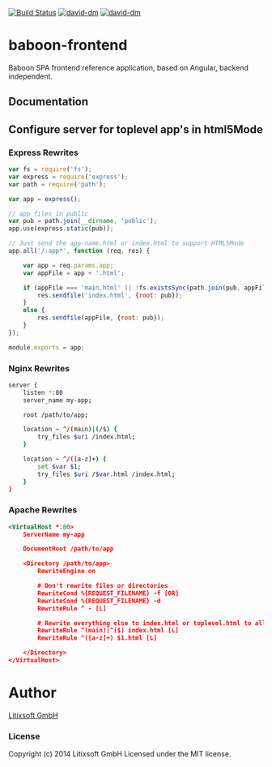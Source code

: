 [![Build Status](https://travis-ci.org/litixsoft/baboon-frontend.svg?branch=master)](https://travis-ci.org/litixsoft/baboon-frontend) [![david-dm](https://david-dm.org/litixsoft/baboon-frontend.svg?theme=shields.io)](https://david-dm.org/litixsoft/baboon-frontend/) [![david-dm](https://david-dm.org/litixsoft/baboon-frontend/dev-status.svg?theme=shields.io)](https://david-dm.org/litixsoft/baboon-frontend#info=devDependencies&view=table)
# baboon-frontend
Baboon SPA frontend reference application, based on Angular, backend independent.

## Documentation

## Configure server for toplevel app's in html5Mode

### Express Rewrites
```javascript
var fs = require('fs');
var express = require('express');
var path = require('path');

var app = express();

// app files in public
var pub = path.join(__dirname, 'public');
app.use(express.static(pub));

// Just send the app-name.html or index.html to support HTML5Mode
app.all('/:app*', function (req, res) {

    var app = req.params.app;
    var appFile = app + '.html';

    if (appFile === 'main.html' || !fs.existsSync(path.join(pub, appFile ))) {
        res.sendfile('index.html', {root: pub});
    }
    else {
        res.sendfile(appFile, {root: pub});
    }
});

module.exports = app;
```

### Nginx Rewrites

```bash
server {
	listen *:80
	server_name my-app;

    root /path/to/app;

    location ~ ^/(main)|(/$) {
        try_files $uri /index.html;
    }

	location ~ ^/([a-z]+) {
    	set $var $1;
        try_files $uri /$var.html /index.html;
    }
}
```
### Apache Rewrites

```xml
<VirtualHost *:80>
    ServerName my-app

    DocumentRoot /path/to/app

    <Directory /path/to/app>
        RewriteEngine on

        # Don't rewrite files or directories
        RewriteCond %{REQUEST_FILENAME} -f [OR]
        RewriteCond %{REQUEST_FILENAME} -d
        RewriteRule ^ - [L]

        # Rewrite everything else to index.html or toplevel.html to allow html5 state links
        RewriteRule ^(main)|^($) index.html [L]
        RewriteRule ^([a-z]+) $1.html [L]

    </Directory>
</VirtualHost>
```

# Author
[Litixsoft GmbH](http://www.litixsoft.de)

### License
Copyright (c) 2014 Litixsoft GmbH Licensed under the MIT license.
